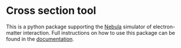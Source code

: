 # Cross section tool

This is a python package supporting the [Nebula](https://github.com/nebula-simulator/nebula)
simulator of electron-matter interaction. Full instructions on how to use this
package can be found in the [documentation](https://nebula-simulator.github.io).
